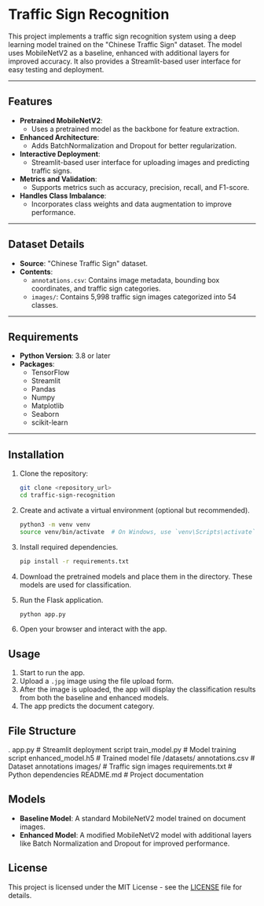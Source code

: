 # Traffic Sign Recognition

This project implements a traffic sign recognition system using a deep learning model trained on the "Chinese Traffic Sign" dataset. The model uses MobileNetV2 as a baseline, enhanced with additional layers for improved accuracy. It also provides a Streamlit-based user interface for easy testing and deployment.

---

## Features

- **Pretrained MobileNetV2**:
  - Uses a pretrained model as the backbone for feature extraction.
- **Enhanced Architecture**:
  - Adds BatchNormalization and Dropout for better regularization.
- **Interactive Deployment**:
  - Streamlit-based user interface for uploading images and predicting traffic signs.
- **Metrics and Validation**:
  - Supports metrics such as accuracy, precision, recall, and F1-score.
- **Handles Class Imbalance**:
  - Incorporates class weights and data augmentation to improve performance.

---

## Dataset Details

- **Source**: "Chinese Traffic Sign" dataset.
- **Contents**:
  - `annotations.csv`: Contains image metadata, bounding box coordinates, and traffic sign categories.
  - `images/`: Contains 5,998 traffic sign images categorized into 54 classes.

---

## Requirements

- **Python Version**: 3.8 or later
- **Packages**:
  - TensorFlow
  - Streamlit
  - Pandas
  - Numpy
  - Matplotlib
  - Seaborn
  - scikit-learn

---

## Installation

1. Clone the repository:
   ```bash
   git clone <repository_url>
   cd traffic-sign-recognition
2. Create and activate a virtual environment (optional but recommended).

    ```bash
    python3 -m venv venv
    source venv/bin/activate  # On Windows, use `venv\Scripts\activate`
    ```

3. Install required dependencies.

    ```bash
    pip install -r requirements.txt
    ```

4. Download the pretrained models  and place them in the  directory. These models are used for classification.

5. Run the Flask application.

    ```bash
    python app.py
    ```

6. Open your browser and  interact with the app.

## Usage

1. Start to run the app.
2. Upload a `.jpg` image using the file upload form.
3. After the image is uploaded, the app will display the classification results from both the baseline and enhanced models.
4. The app predicts the document category.

## File Structure
.
app.py                   # Streamlit deployment script
train_model.py           # Model training script
enhanced_model.h5        # Trained model file
/datasets/
    annotations.csv      # Dataset annotations
    images/              # Traffic sign images
requirements.txt         # Python dependencies
README.md                # Project documentation


## Models

- **Baseline Model**: A standard MobileNetV2 model trained on document images.
- **Enhanced Model**: A modified MobileNetV2 model with additional layers like Batch Normalization and Dropout for improved performance.

## License

This project is licensed under the MIT License - see the [LICENSE](LICENSE) file for details.
